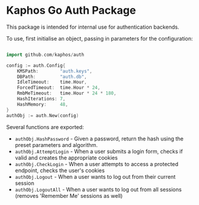 # Kaphos Go Auth Package

This package is intended for internal use for authentication backends. 

To use, first initialise an object, passing in parameters for the configuration:

```go

import github.com/kaphos/auth

config := auth.Config{
    KMSPath:        "auth.keys",
    DBPath:         "auth.db",
    IdleTimeout:    time.Hour,
    ForcedTimeout:  time.Hour * 24,
    RmbMeTimeout:   time.Hour * 24 * 180,
    HashIterations: 7,
    HashMemory:     48,
}
authObj := auth.New(config)
```

Several functions are exported:

- `authObj.HashPassword` - Given a password, return the hash using the preset parameters and algorithm. 
- `authObj.AttemptLogin` - When a user submits a login form, checks if valid and creates the appropriate cookies
- `authObj.CheckLogin` - When a user attempts to access a protected endpoint, checks the user's cookies
- `authObj.Logout` - When a user wants to log out from their current session
- `authObj.LogoutAll` - When a user wants to log out from all sessions (removes 'Remember Me' sessions as well)
